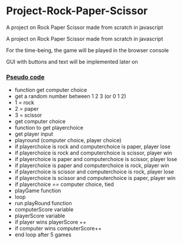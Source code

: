 # Project-Rock-Paper-Scissor

A project on Rock Paper Scissor made from scratch in javascript

<p> A project on Rock Paper Scissor made from scratch in javascript

For the time-being, the game will be played in the browser console

GUI with buttons and text will be implemented later on </p>

### <ins>Pseudo code</ins>
<ul>
<li>function get computer choice </li>

<li>get a random number between 1 2 3 (or 0 1 2)</li>

<li>1 = rock</li>

<li>2 = paper</li>

<li>3 = scissor</li>

<li>get computer choice</li>

<li>function to get playerchoice</li>

<li>get player input</li>

<li>playround (computer choice, player choice)</li>

<li>if playerchoice is rock and computerchoice is paper, player lose</li>

<li>if playerchoice is rock and computerchoice is scissor, player win</li>

<li>if playerchoice is paper and computerchoice is scissor, player lose</li>

<li>if playerchoice is paper and computerchoice is rock, player win</li>

<li>if playerchoice is scissor and computerchoice is rock, player lose</li>

<li>if playerchoice is scissor and computerchoice is paper, player win</li>

<li>if playerchoice == computer choice, tied</li>

<li>playGame function</li>

<li>loop</li>

<li>run playRound function</li>

<li>computerScore variable</li>

<li>playerScore variable</li>

<li>if player wins playerScore ++</li>

<li>if computer wins computerScore++</li>

<li>end loop after 5 games</li>

</ul>
